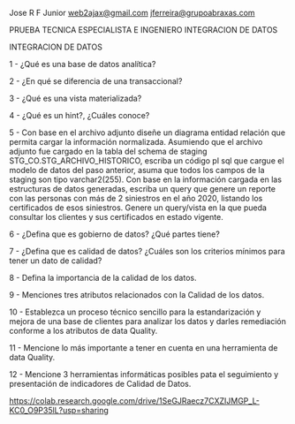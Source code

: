 Jose R F Junior web2ajax@gmail.com jferreira@grupoabraxas.com

PRUEBA TECNICA ESPECIALISTA E INGENIERO INTEGRACION DE DATOS

INTEGRACION DE DATOS

1 - ¿Qué es una base de datos analítica?

2 - ¿En qué se diferencia de una transaccional?

3 - ¿Qué es una vista materializada?

4 - ¿Qué es un hint?, ¿Cuáles conoce?

5 - Con base en el archivo adjunto diseñe un diagrama entidad relación que permita cargar la información normalizada. Asumiendo que el archivo adjunto fue cargado en la tabla del schema de staging STG_CO.STG_ARCHIVO_HISTORICO, escriba un código pl sql que cargue el modelo de datos del paso anterior, asuma que todos los campos de la staging son tipo varchar2(255). Con base en la información cargada en las estructuras de datos generadas, escriba un query que genere un reporte con las personas con más de 2 siniestros en el año 2020, listando los certificados de esos siniestros. Genere un query/vista en la que pueda consultar los clientes y sus certificados en estado vigente.

6 - ¿Defina que es gobierno de datos? ¿Qué partes tiene?

7 - ¿Defina que es calidad de datos? ¿Cuáles son los criterios mínimos para tener un dato de calidad?

8 - Defina la importancia de la calidad de los datos.

9 - Menciones tres atributos relacionados con la Calidad de los datos.

10 - Establezca un proceso técnico sencillo para la estandarización y mejora de una base de clientes para analizar los datos y darles remediación conforme a los atributos de data Quality.

11 - Mencione lo más importante a tener en cuenta en una herramienta de data Quality.

12 - Mencione 3 herramientas informáticas posibles pata el seguimiento y presentación de indicadores de Calidad de Datos.

https://colab.research.google.com/drive/1SeGJRaecz7CXZIJMGP_L-KC0_O9P35lL?usp=sharing